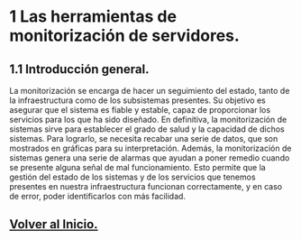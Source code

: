 # 1  Las herramientas de monitorización de servidores.
## 1.1  Introducción general.
La monitorización se encarga de hacer un seguimiento del  estado, tanto de la infraestructura como de los subsistemas presentes.
Su objetivo es asegurar que el sistema es fiable y estable, capaz de proporcionar los servicios para los que ha sido diseñado. En definitiva, la monitorización de sistemas sirve para establecer el grado de salud y la capacidad de dichos sistemas.
Para lograrlo, se necesita recabar una serie de datos, que son mostrados en gráficas para su interpretación. Además, la monitorización de sistemas genera una serie de alarmas que ayudan a poner remedio cuando se presente alguna señal de mal funcionamiento.
Esto permite que la gestión del estado de los sistemas y de los servicios que tenemos presentes en nuestra infraestructura funcionan correctamente, y en caso de error, poder identificarlos con más facilidad.

## [Volver al Inicio.](../README.md)
